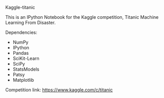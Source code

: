 Kaggle-titanic


This is  an IPython Notebook for the Kaggle competition, Titanic Machine Learning From Disaster.


Dependencies:
- NumPy
- IPython
- Pandas
- SciKit-Learn
- SciPy
- StatsModels
- Patsy
- Matplotlib


Competition link: https://www.kaggle.com/c/titanic

